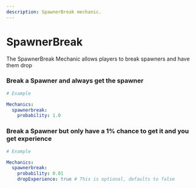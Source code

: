 ```yaml
---
description: SpawnerBreak mechanic.
---
```


# SpawnerBreak

The SpawnerBreak Mechanic allows players to break spawners and have them drop


### Break a Spawner and always get the spawner

```yaml
# Example

Mechanics:
  spawnerbreak:
    probability: 1.0
```

### Break a Spawner but only have a 1% chance to get it and you get experience

```yaml
# Example

Mechanics:
  spawnerbreak:
    probability: 0.01
    dropExperience: true # This is optional, defaults to false
```